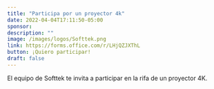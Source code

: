 ```yaml
---
title: "Participa por un proyector 4k"
date: 2022-04-04T17:11:50-05:00
sponsor: 
description: ""
image: /images/logos/Softtek.png
link: https://forms.office.com/r/LHjQZJXThL
button: ¡Quiero participar!
draft: false
---
```


El equipo de Softtek te invita a participar en la rifa de un proyector 4K.
